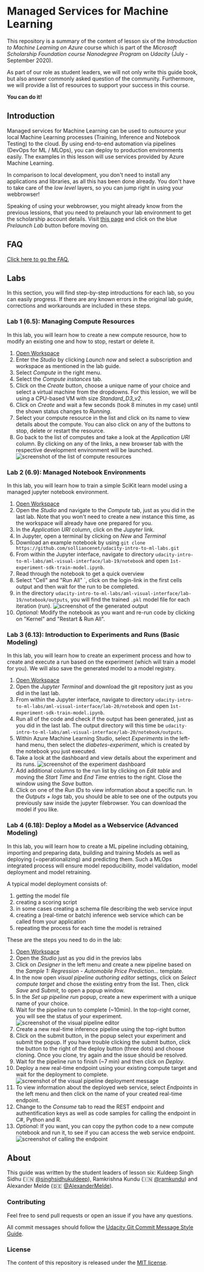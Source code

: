 # Managed Services for Machine Learning
This repository is a summary of the content of lesson six of the *Introduction to Machine Learning on Azure* course which is part of the *Microsoft Scholarship Foundation course Nanodegree Program* on *Udacity* (July - September 2020).

As part of our role as student leaders, we will not only write this guide book, but also answer commonly asked question of the community. Furthermore, we will provide a list of resources to support your success in this course.

**You can do it!**

## Introduction

Managed services for Machine Learning can be used to *outsource* your local Machine Learning processes (Training, Inference and Notebook Testing) to the cloud. By using end-to-end automation via pipelines (DevOps for ML / MLOps), you can deploy to production environments easily. The examples in this lesson will use services provided by Azure Machine Learning.

In comparison to local development, you don't need to install any applications and libraries, as all this has been done already. You don't have to take care of the *low level* layers, so you can jump right in using your webbrowser!

Speaking of using your webbrowser, you might already know from the previous lessions, that you need to prelaunch your lab environment to get the scholarship account details. Visit [this page](https://classroom.udacity.com/nanodegrees/nd00332/parts/9e5002de-e740-4eb2-aa15-03861fff12fc/modules/ae74a72a-97c1-4306-b55e-708c58118bd2/lessons/ff14cb2c-d367-4f57-9f35-244fd1aceda2/concepts/0d9d532d-d0e3-4a76-bfa3-fd6630372628) and click on the blue *Prelaunch Lab* button before moving on.

## FAQ
[Click here to go the FAQ.](FAQ.md)

## Labs
In this section, you will find step-by-step introductions for each lab, so you can easily progress.
If there are any known errors in the original lab guide, corrections and workarounds are included in these steps.

### Lab 1 (6.5): Managing Compute Resources
In this lab, you will learn how to create a new compute resource, how to modify an existing one and how to stop, restart or delete it.

1. [Open Workspace](https://classroom.udacity.com/nanodegrees/nd00332/parts/9e5002de-e740-4eb2-aa15-03861fff12fc/modules/ae74a72a-97c1-4306-b55e-708c58118bd2/lessons/ff14cb2c-d367-4f57-9f35-244fd1aceda2/concepts/50fa8755-d4eb-413d-9b5d-6277671452b2)
2. Enter the *Studio* by clicking *Launch now* and select a subscription and workspace as mentioned in the lab guide.
3. Select *Compute* in the right menu.
4. Select the *Compute instances* tab.
5. Click on the *Create* button, choose a unique name of your choice and select a virtual machine from the dropdowns. For this lession, we will be using a CPU-based VM with size *Standard_D3_v2*.
6. Click on *Create* and wait a few seconds (took 8 minutes in my case) until the shown status changes to *Running*.
7. Select your compute resource in the list and click on its name to view details about the compute. You can also click on any of the buttons to stop, delete or restart the resource.
8. Go back to the list of computes and take a look at the *Application URI* column. By clicking on any of the links, a new browser tab with the respective development environment will be launched. 
![screenshot of the list of compute resources](images/lab-1-list.jpg)

### Lab 2 (6.9): Managed Notebook Environments
In this lab, you will learn how to train a simple SciKit learn model using a managed jupyter notebook environment.

1. [Open Workspace](https://classroom.udacity.com/nanodegrees/nd00332/parts/9e5002de-e740-4eb2-aa15-03861fff12fc/modules/ae74a72a-97c1-4306-b55e-708c58118bd2/lessons/ff14cb2c-d367-4f57-9f35-244fd1aceda2/concepts/d3b43f98-bd8b-4c5d-ba6d-c19cbdd5bfd0)
2. Open the *Studio* and navigate to the *Compute* tab, just as you did in the last lab. Note that you won't need to create a new instance this time, as the workspace will already have one prepared for you.
3. In the *Application URI* column, click on the *Jupyter* link.
4. In Jupyter, open a terminal by clicking on *New* and *Terminal*
5. Download an example notebook by using `git clone https://github.com/solliancenet/udacity-intro-to-ml-labs.git`
6. From within the Jupyter interface, navigate to directory `udacity-intro-to-ml-labs/aml-visual-interface/lab-19/notebook` and open `1st-experiment-sdk-train-model.ipynb`.
7. Read through the notebook to get a quick overview
8. Select "Cell" and "Run All" ´, click on the login-link in the first cells output and then wait for the run to be completed.
9. in the directory `udacity-intro-to-ml-labs/aml-visual-interface/lab-19/notebook/outputs`, you will find the trained `.pkl` model file for each iteration (run).
![screenshot of the generated output](images/lab-2-output.jpg)
10. *Optional:* Modify the notebook as you want and re-run code by clicking on "Kernel" and "Restart & Run All". 

### Lab 3 (6.13): Introduction to Experiments and Runs (Basic Modeling)
In this lab, you will learn how to create an experiment process and how to create and execute a run based on the experiment (which will train a model for you). We will also save the generated model to a model registry.

1. [Open Workspace](https://classroom.udacity.com/nanodegrees/nd00332/parts/9e5002de-e740-4eb2-aa15-03861fff12fc/modules/ae74a72a-97c1-4306-b55e-708c58118bd2/lessons/ff14cb2c-d367-4f57-9f35-244fd1aceda2/concepts/5cae4a97-abe3-4a05-be3e-6daf923427f4)
2. Open the *Jupyter Terminal* and download the git repository just as you did in the last lab.
3. From within the Jupyter interface, navigate to directory `udacity-intro-to-ml-labs/aml-visual-interface/lab-20/notebook` and open `1st-experiment-sdk-train-model.ipynb`.
4. Run all of the code and check if the output has been generated, just as you did in the last lab. The output directory will this time be `udacity-intro-to-ml-labs/aml-visual-interface/lab-20/notebook/outputs`.
5. Within Azure Machine Learning Studio, select *Experiments* in the left-hand menu, then select the *diabetes-experiment*, which is created by the notebook you just executed.
6. Take a look at the dashboard and view details about the experiment and its runs.
![screenshot of the experiment dashboard](images/lab-3-dashboard.jpg)
7. Add additional columns to the run list by clicking on *Edit table* and moving the *Start Time* and *End Time* entries to the right. Close the window using the *Save* button.
8. Click on one of the *Run IDs* to view information about a specific run. In the *Outputs + logs* tab, you should be able to see one of the outputs you previously saw inside the jupyter filebrowser. You can download the model if you like.

### Lab 4 (6.18): Deploy a Model as a Webservice (Advanced Modeling)
In this lab, you will learn how to create a ML pipeline including obtaining, importing and preparing data, building and training Models as well as deploying (=operationalizing) and predicting them. Such a MLOps integrated process will ensure model repoducibility, model validation, model deployment and model retraining.

A typical model deployment consists of:
1. getting the model file
2. creating a scoring script
3. in some cases creating a schema file describing the web service input 
4. creating a (real-time or batch) inference web service which can be called from your application
5. repeating the process for each time the model is retrained

These are the steps you need to do in the lab:
1. [Open Workspace](https://classroom.udacity.com/nanodegrees/nd00332/parts/9e5002de-e740-4eb2-aa15-03861fff12fc/modules/ae74a72a-97c1-4306-b55e-708c58118bd2/lessons/ff14cb2c-d367-4f57-9f35-244fd1aceda2/concepts/4ca28599-e40d-433d-9b4b-30f9f35a152d)
2. Open the *Studio* just as you did in the previos labs
3. Click on *Designer* in the left menu and create a new pipeline based on the *Sample 1: Regression - Automobile Price Prediction...* template.
4. In the now open *visual pipeline authoring editor* settings, click on *Select compute target* and chose the existing entry from the list. Then, click *Save* and *Submit*, to open a popup window.
5. In the *Set up pipeline run* popup, create a new experiment with a unique name of your choice.
6. Wait for the pipeline run to complete (~10min). In the top-right corner, you will see the status of your experiment. 
![screenshot of the visual pipeline editor](images/lab-4-visual-editor.jpg)
7. Create a new real-time inference pipeline using the top-right button
8. Click on the submit button, in the popup select your experiment and submit the popup. If you have trouble clicking the submit button, click the button to the right of the deploy button (three dots) and choose cloning. Once you clone, try again and the issue should be resolved.
9. Wait for the pipeline run to finish (~7 min) and then click on *Deploy*.
10. Deploy a new real-time endpoint using your existing compute target and wait for the deployment to complete. 
![screenshot of the visual pipeline deployment message](images/lab-4-deployment.jpg)
11. To view information about the deployed web service, select *Endpoints* in the left menu and then click on the name of your created real-time endpoint.
12. Change to the *Consume* tab to read the REST endpoint and authentification keys as well as code samples for calling the endpoint in C#, Python and R.
13. *Optional:* If you want, you can copy the python code to a new compute notebook and run it, to see if you can access the web service endpoint. ![screenshot of calling the endpoint](images/lab-4-endpoint.jpg)

## About
This guide was written by the student leaders of lesson six: Kuldeep Singh Sidhu (🇮🇳 [@singhsidhukuldeep](https://github.com/singhsidhukuldeep)), Ramkrishna Kundu (🇮🇳 [@ramkundu](https://github.com/ramkundu)) and Alexander Melde (🇩🇪 [@AlexanderMelde](https://github.com/AlexanderMelde/)).

### Contributing
Feel free to send pull requests or open an issue if you have any questions.

All commit messages should follow the [Udacity Git Commit Message Style Guide](https://udacity.github.io/git-styleguide/).

### License
The content of this repository is released under the [MIT license](LICENSE).
